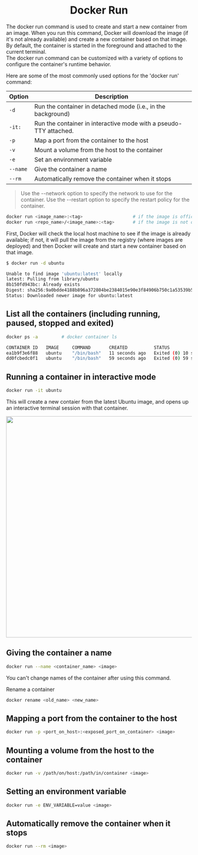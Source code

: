 <h1 align="center"> Docker Run </h1>

The docker run command is used to create and start a new container from an image. When you run this command, Docker will download the image (if it's not already available) and create a new container based on that image.  
By default, the container is started in the foreground and attached to the current terminal.  
The docker run command can be customized with a variety of options to configure the container's runtime behavior.  

Here are some of the most commonly used options for the 'docker run' command:

| Option        | Description                                                       |
| ------------- | ----------------------------------------------------------------- |
| `-d`	        | Run the container in detached mode (i.e., in the background)      |
| `-it:`        | Run the container in interactive mode with a pseudo-TTY attached. |
| `-p`	        | Map a port from the container to the host                         |
| `-v`	        | Mount a volume from the host to the container                     |
| `-e`	        | Set an environment variable                                       |
| `--name`	    | Give the container a name                                         |
| `--rm`	    | Automatically remove the container when it stops                  |


>Use the --network option to specify the network to use for the container.  Use the --restart option to specify the restart policy for the container.

```bash
docker run <image_name>:<tag>                   # if the image is offical
docker run <repo_name>/<image_name>:<tag>       # if the image is not official
```

First, Docker will check the local host machine to see if the image is already available; if not, it will pull the image from the registry (where images are deployed) and then Docker will create and start a new container based on that image.

<!-- <img src="https://user-images.githubusercontent.com/111651161/221502653-f4c50e7a-1269-40be-bdec-10970621aa33.png" height="600"> -->

```bash
$ docker run -d ubuntu

Unable to find image 'ubuntu:latest' locally
latest: Pulling from library/ubuntu
8b150fd943bc: Already exists
Digest: sha256:9a0bdde4188b896a372804be2384015e90e3f84906b750c1a53539b585fbbe7f
Status: Downloaded newer image for ubuntu:latest
```

## List all the containers (including running, paused, stopped and exited)

```bash
docker ps -a         # docker container ls

CONTAINER ID   IMAGE     COMMAND       CREATED          STATUS                      PORTS     NAMES
ea1b9f3e6f88   ubuntu    "/bin/bash"   11 seconds ago   Exited (0) 10 seconds ago             pensive_pike
dd0fcbedc0f1   ubuntu    "/bin/bash"   59 seconds ago   Exited (0) 59 seconds ago             magical_ritchie
```

## Running a container in interactive mode

```bash
docker run -it ubuntu
```

This will create a new contaier from the latest Ubuntu image, and opens up an interactive terminal session with that container.

<img src="https://user-images.githubusercontent.com/111651161/221514839-de0f89d2-9c8e-46b0-b0c2-e798aec45c87.png" height="600">

## Giving the container a name

```bash
docker run --name <container_name> <image>
```

You can't change names of the container after using this command.


Rename a container  
```bash
docker rename <old_name> <new_name>
```

## Mapping a port from the container to the host

```bash
docker run -p <port_on_host>:<exposed_port_on_container> <image>
```

## Mounting a volume from the host to the container

```bash
docker run -v /path/on/host:/path/in/container <image>
```

## Setting an environment variable

```bash
docker run -e ENV_VARIABLE=value <image>
```

## Automatically remove the container when it stops

```bash
docker run --rm <image>
```
